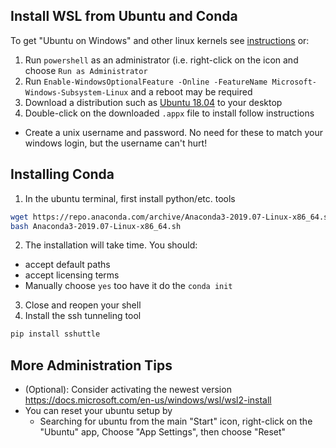 ## Install WSL from Ubuntu and Conda

To get "Ubuntu on Windows" and other linux kernels see [instructions](https://docs.microsoft.com/en-us/windows/wsl/install-win10) or:
1. Run `powershell` as an administrator (i.e. right-click on the icon and choose `Run as Administrator`
2. Run `Enable-WindowsOptionalFeature -Online -FeatureName Microsoft-Windows-Subsystem-Linux`   and a reboot may be required
3. Download a distribution such as [Ubuntu 18.04](https://aka.ms/wsl-ubuntu-1804) to your desktop
4. Double-click on the downloaded `.appx` file to install follow instructions
  - Create a unix username and password.  No need for these to match your windows login, but the username can't hurt!

## Installing Conda
1. In the ubuntu terminal, first install python/etc. tools
```bash
wget https://repo.anaconda.com/archive/Anaconda3-2019.07-Linux-x86_64.sh
bash Anaconda3-2019.07-Linux-x86_64.sh
```
2. The installation will take time.  You should:
- accept default paths
- accept licensing terms
- Manually choose `yes` too have it do the `conda init`

3. Close and reopen your shell
4. Install the ssh tunneling tool
```bash
pip install sshuttle
```

## More Administration Tips
- (Optional): Consider activating the newest version https://docs.microsoft.com/en-us/windows/wsl/wsl2-install
- You can reset your ubuntu setup by
  - Searching for ubuntu from the main "Start" icon, right-click on the "Ubuntu" app, Choose "App Settings", then choose "Reset"

